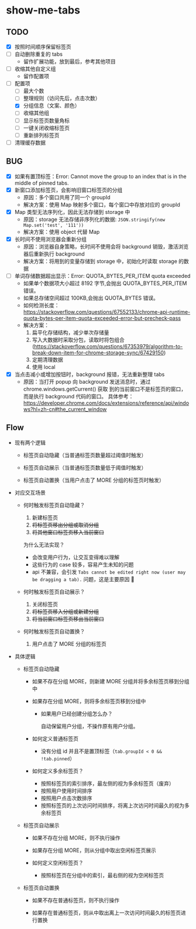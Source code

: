 # show-me-tabs

## TODO

- [x] 按照时间顺序保留标签页
- [ ] 自动删除重复的 tabs
  - 留作扩展功能，放到最后，参考其他项目
- [ ] 收缩其他自定义组
  - 留作配置项
- [ ] 配置项
  - [ ] 最大个数
  - [ ] 整理规则（访问先后，点击次数）
  - [x] 分组信息（文案、颜色）
  - [ ] 收缩其他组
  - [ ] 显示标签页数量角标
  - [ ] 一键关闭收缩标签页
  - [ ] 重新排列标签页
- [ ] 清理缓存数据

## BUG

- [x] 如果有置顶标签：Error: Cannot move the group to an index that is in the middle of pinned tabs.
- [x] 新窗口添加标签页，会影响旧窗口标签页的分组
  - 原因：多个窗口共用了同一个 groupId
  - 解决方案：使用 Map 映射多个窗口，每个窗口中存放对应的 groupId
- [x] Map 类型无法序列化，因此无法存储到 storage 中
  - 原因：storage 无法存储非序列化的数据: `JSON.stringify(new Map.set('test', '111'))`
  - 解决方案：使用 object 代替 Map
- [x] 长时间不使用浏览器会重新分组
  - 原因：浏览器自身策略，长时间不使用会将 background 销毁，激活浏览器后重新执行 background
  - 解决方案：将用到的变量存储到 storage 中，初始化时读取 storage 的数据
- [ ] 单词存储数据超出显示：Error: QUOTA_BYTES_PER_ITEM quota exceeded
  - 如果单个数据项大小超过 8192 字节,会抛出 QUOTA_BYTES_PER_ITEM 错误。
  - 如果总存储空间超过 100KB,会抛出 QUOTA_BYTES 错误。
  - 如何检测长度：<https://stackoverflow.com/questions/67552133/chrome-api-runtime-quota-bytes-per-item-quota-exceeded-error-but-precheck-pass>
  - 解决方案：
    1. 扁平化存储结构，减少单次存储量
    2. 写入大数据时采取分包，读取时将包组合(<https://stackoverflow.com/questions/67353979/algorithm-to-break-down-item-for-chrome-storage-sync/67429150>)
    3. 定期清理数据
    4. 使用 local
- [x] 当点击减小或增加按钮时，background 报错，无法重新整理 tabs
  - 原因：当打开 popup 向 background 发送消息时，通过 chrome.windows.getCurrent() 获取
    到的当前窗口不是标签页的窗口，而是执行 background 代码的窗口。
    具体参考：<https://developer.chrome.com/docs/extensions/reference/api/windows?hl=zh-cn#the_current_window>

## Flow

- 现有两个逻辑

  - 标签页自动隐藏（当普通标签页数量超过阈值时触发）

  - 标签页自动展示（当普通标签页数量低于阈值时触发）

  - 标签页自动置换（当用户点击了 MORE 分组的标签页时触发）

- 对应交互场景

  - 何时触发标签页自动隐藏？

    1. 新建标签页
    2. ~~将标签页移出分组或取消分组~~
    3. ~~将其他窗口标签页移入当前窗口~~

    为什么无法实现？

    - 会改变用户行为，让交互变得难以理解
    - 这些行为的 case 较多，容易产生未知的问题
    - api 不兼容，会引发 `Tabs cannot be edited right now (user may be dragging a tab).` 问题，这是主要原因 🤣

  - 何时触发标签页自动展示？

    1. 关闭标签页
    2. ~~将标签页移入分组或新建分组~~
    3. ~~将当前窗口标签页移出当前窗口~~

  - 何时触发标签页自动置换？

    1. 用户点击了 MORE 分组的标签页

- 具体逻辑

  - 标签页自动隐藏

    - 如果不存在分组 MORE，则新建 MORE 分组并将多余标签页移到分组中

    - 如果存在分组 MORE，则将多余标签页移到分组中

      - 如果用户已经创建分组怎么办？

        自动保留用户分组，不操作原有用户分组。

    - 如何定义普通标签页

      - 没有分组 id 并且不是置顶标签（`tab.groupId < 0 && !tab.pinned`）

    - 如何定义多余标签页？

      - 按照标签页的索引排序，最左侧的视为多余标签页（废弃）
      - 按照用户使用时间排序
      - 按照用户点击次数排序
      - 按照标签页的上次访问时间排序，将离上次访问时间最久的视为多余标签页

  - 标签页自动展示

    - 如果不存在分组 MORE，则不执行操作

    - 如果存在分组 MORE，则从分组中取出空闲标签页展示

    - 如何定义空闲标签页？

      - 按照标签页在分组中的索引，最右侧的视为空闲标签页

  - 标签页自动置换

    - 如果不存在普通标签页，则不执行操作

    - 如果存在普通标签页，则从中取出离上一次访问时间最久的标签页进行置换
